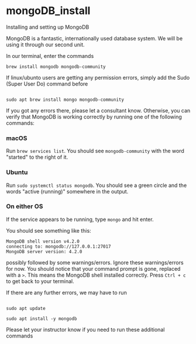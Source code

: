 # mongoDB_install
Installing and setting up MongoDB

MongoDB is a fantastic, internationally used database system. We will be using it through our second unit.

In our terminal, enter the commands


```
brew install mongodb mongodb-community

```

If linux/ubunto users are getting any permission errors, simply add the Sudo (Super User Do) command before

```

sudo apt brew install mongo mongodb-community

```

If you got any errors there, please let a consultant know. Otherwise, you can
verify that MongoDB is working correctly by running one of the following
commands:

### macOS

Run `brew services list`. You should see `mongodb-community` with the word "started" to
the right of it.

### Ubuntu

Run `sudo systemctl status mongodb`. You should see a green circle and the words
"active (running)" somewhere in the output.

### On either OS

If the service appears to be running, type `mongo` and hit enter.

You should see something like this:

```
MongoDB shell version v4.2.0
connecting to: mongodb://127.0.0.1:27017
MongoDB server version: 4.2.0
```

possibly followed by some warnings/errors. Ignore these warnings/errors for now.
You should notice that your command prompt is gone, replaced with a `>`.
This means the MongoDB shell installed correctly. Press `Ctrl + c` to get back
to your terminal.


If there are any further errors, we may have to run

```

sudo apt update

sudo apt install -y mongodb

```

Please let your instructor know if you need to run these additional commands
